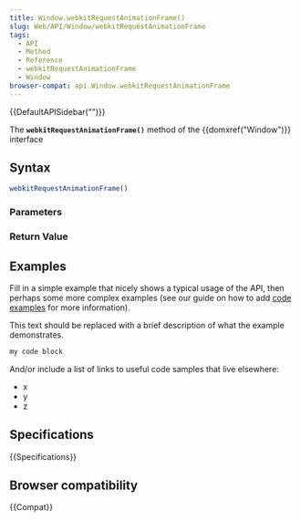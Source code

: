 ```yaml
---
title: Window.webkitRequestAnimationFrame()
slug: Web/API/Window/webkitRequestAnimationFrame
tags:
  - API
  - Method
  - Reference
  - webkitRequestAnimationFrame
  - Window
browser-compat: api.Window.webkitRequestAnimationFrame
---
```

{{DefaultAPISidebar("")}}

The **`webkitRequestAnimationFrame()`** method of the {{domxref("Window")}} interface 

## Syntax

```js
webkitRequestAnimationFrame()
```

### Parameters



### Return Value



## Examples

Fill in a simple example that nicely shows a typical usage of the API, then perhaps some more complex examples (see our guide on how to add [code examples](/en-US/docs/MDN/Contribute/Structures/Code_examples) for more information).

This text should be replaced with a brief description of what the example demonstrates.

```js
my code block
```

And/or include a list of links to useful code samples that live elsewhere:

*   x
*   y
*   z

## Specifications

{{Specifications}}

## Browser compatibility

{{Compat}}

